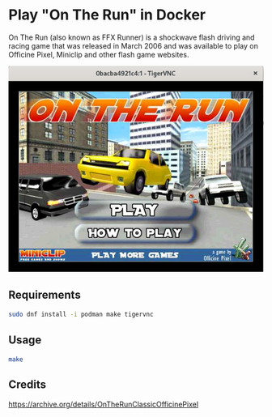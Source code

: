 # Play "On The Run" in Docker

On The Run (also known as FFX Runner) is a shockwave flash driving and racing game that was released in March 2006 and was available to play on Officine Pixel, Miniclip and other flash game websites.

![On The Run screenshot](screenshot.png)

## Requirements

```bash
sudo dnf install -i podman make tigervnc
```

## Usage

```bash
make
```

## Credits

<https://archive.org/details/OnTheRunClassicOfficinePixel>
